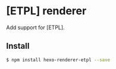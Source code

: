 # [ETPL] renderer

Add support for [ETPL].

## Install

``` bash
$ npm install hexo-renderer-etpl --save
```

[EJS]: https://github.com/ecomfe/etpl
